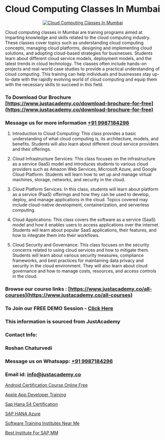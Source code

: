 # Cloud Computing Classes In Mumbai

<p align="center">
  <a href="https://justacademy.co/all-courses">
    <img src="https://i.ibb.co/FJQ9DDy/cloud-computing.webp" alt="Cloud Computing Classes In Mumbai">
  </a>
</p>


Cloud computing classes in Mumbai are training programs aimed at imparting knowledge and skills related to the cloud computing industry. These classes cover topics such as understanding cloud computing concepts, managing cloud platforms, designing and implementing cloud solutions, and adopting cloud-based strategies for businesses. Students learn about different cloud service models, deployment models, and the latest trends in cloud technology. The classes often include hands-on projects and real-world case studies to provide a practical understanding of cloud computing. This training can help individuals and businesses stay up-to-date with the rapidly evolving world of cloud computing and equip them with the necessary skills to succeed in this field. 
### To Download Our Brochure [https://www.justacademy.co/download-brochure-for-free](https://www.justacademy.co/download-brochure-for-free)
### Message us for more information [+91 9987184296](https://api.whatsapp.com/send?phone=919987184296)
1) Introduction to Cloud Computing: This class provides a basic understanding of what cloud computing is, its architecture, models, and benefits. Students will also learn about different cloud service providers and their offerings.

2) Cloud Infrastructure Services: This class focuses on the infrastructure as a service (IaaS) model and introduces students to various cloud providers such as Amazon Web Services, Microsoft Azure, and Google Cloud Platform. Students will learn how to set up and manage virtual machines, storage, networks, and security in the cloud.

3) Cloud Platform Services: In this class, students will learn about platform as a service (PaaS) offerings and how they can be used to develop, deploy, and manage applications in the cloud. Topics covered may include cloud-native development, containerization, and serverless computing.

4) Cloud Applications: This class covers the software as a service (SaaS) model and how it enables users to access applications over the internet. Students will learn about popular SaaS applications, their features, and how to integrate them into their workflows.

5) Cloud Security and Governance: This class focuses on the security concerns related to using cloud services and how to mitigate them. Students will learn about various security measures, compliance frameworks, and best practices for maintaining data privacy and security in the cloud environment. They will also learn about cloud governance and how to manage costs, resources, and access controls in the cloud.

### Browse our course links : [https://www.justacademy.co/all-courses](https://www.justacademy.co/all-courses) 
### To Join our FREE DEMO Session - [Click Here](https://www.justacademy.co/register-for-course-demo)


### This information is sourced from JustAcademy
### Contact Info:
### Roshan Chaturvedi
### Message us on Whatsapp: [+91 9987184296](https://api.whatsapp.com/send?phone=919987184296)
### Email id: [info@justacademy.co](mailto:info@justacademy.co)
                
[Android Certification Course Online Free](https://www.linkedin.com/pulse/android-certification-course-online-free-prajwal-kumbar-h-m-nr0gc/)

[Apple App
Developer Training](0)

[Sap Hana S4 Certification](https://medium.com/@kamblerajas684/sap-hana-s4-certification-476835a0cf91)

[SAP HANA Azure](https://medium.com/@kamblerajas684/sap-hana-azure-707ecda778ff)

[Software Training Institutes Near Me](https://justacademyin.github.io/justacademy/software-training-institutes-near-me)

[Best Institute For SAP MM](https://justacademyin.github.io/Articles/Best-Institute-For-SAP-MM)

